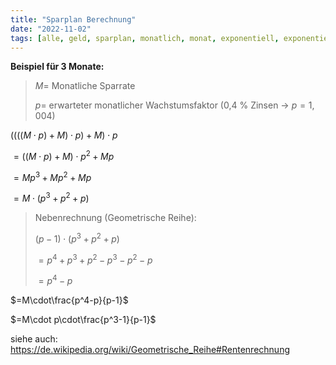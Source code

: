 ```yaml
---
title: "Sparplan Berechnung"
date: "2022-11-02"
tags: [alle, geld, sparplan, monatlich, monat, exponentiell, exponentielles_wachstum, exponential_growth, teleskopsumme, geometrische_reihe, rente, rentenrechnung, anlage, anlegen, aktie, zinseszins]
---
```


**Beispiel für 3 Monate:**

>$M=$ Monatliche Sparrate
>
>$p=$ erwarteter monatlicher Wachstumsfaktor (0,4 % Zinsen $\rightarrow~p=1,004$)



$((((M\cdot p)+M)\cdot p)+M)\cdot p$

$=((M\cdot p)+M)\cdot p^2+Mp$

$=Mp^3+Mp^2+Mp$

$=M\cdot (p^3+p^2+p)$

>Nebenrechnung (Geometrische Reihe):
>
>$(p-1)\cdot(p^3+p^2+p)$
>
>$=p^4+p^3+p^2-p^3-p^2-p$
>
>$=p^4-p$

$=M\cdot\frac{p^4-p}{p-1}$

$=M\cdot p\cdot\frac{p^3-1}{p-1}$
 

 
siehe auch: https://de.wikipedia.org/wiki/Geometrische_Reihe#Rentenrechnung